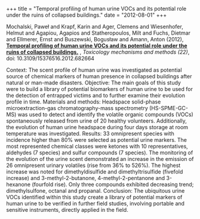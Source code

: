 +++
title = "Temporal profiling of human urine VOCs and its potential role under the ruins of collapsed buildings."
date = "2012-08-01"
+++

Mochalski, Paweł and Krapf, Karin and Ager, Clemens and Wiesenhofer, Helmut and Agapiou, Agapios and Statheropoulos, Milt and Fuchs, Dietmar and Ellmerer, Ernst and Buszewski, Bogusław and Amann, Anton (2012), 
**[Temporal profiling of human urine VOCs and its potential role under the ruins of collapsed buildings.](http://www.ncbi.nlm.nih.gov/pubmed/22482743)** ,
*Toxicology mechanisms and methods (22)*,
doi: 10.3109/15376516.2012.682664

Context: The scent profile of human urine was investigated as potential source of chemical markers of human presence in collapsed buildings after natural or man-made disasters. Objective: The main goals of this study were to build a library of potential biomarkers of human urine to be used for the detection of entrapped victims and to further examine their evolution profile in time. Materials and methods: Headspace solid-phase microextraction-gas chromatography-mass spectrometry (HS-SPME-GC-MS) was used to detect and identify the volatile organic compounds (VOCs) spontaneously released from urine of 20 healthy volunteers. Additionally, the evolution of human urine headspace during four days storage at room temperature was investigated. Results: 33 omnipresent species with incidence higher than 80\% were selected as potential urine markers. The most represented chemical classes were ketones with 10 representatives, aldehydes (7 species) and sulfur compounds (7 species). The monitoring of the evolution of the urine scent demonstrated an increase in the emission of 26 omnipresent urinary volatiles (rise from 36\% to 526\%). The highest increase was noted for dimethyldisulfide and dimethyltrisulfide (fivefold increase) and 3-methyl-2-butanone, 4-methyl-2-pentanone and 3-hexanone (fourfold rise). Only three compounds exhibited decreasing trend; dimethylsulfone, octanal and propanal. Conclusion: The ubiquitous urine VOCs identified within this study create a library of potential markers of human urine to be verified in further field studies, involving portable and sensitive instruments, directly applied in the field.
